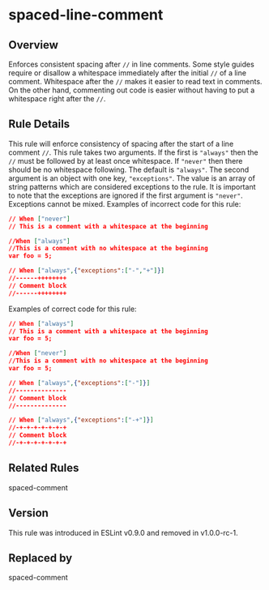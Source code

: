
# spaced-line-comment
## Overview

Enforces consistent spacing after `//` in line comments.
Some style guides require or disallow a whitespace immediately after the initial `//` of a line comment.
Whitespace after the `//` makes it easier to read text in comments.
On the other hand, commenting out code is easier without having to put a whitespace right after the `//`.
## Rule Details
This rule will enforce consistency of spacing after the start of a line comment `//`.
This rule takes two arguments. If the first is `"always"` then the `//` must be followed by at least once whitespace.
If `"never"` then there should be no whitespace following.
The default is `"always"`.
The second argument is an object with one key, `"exceptions"`.
The value is an array of string patterns which are considered exceptions to the rule.
It is important to note that the exceptions are ignored if the first argument is `"never"`.
Exceptions cannot be mixed.
Examples of incorrect code for this rule:

```json
// When ["never"]
// This is a comment with a whitespace at the beginning
```

```json
//When ["always"]
//This is a comment with no whitespace at the beginning
var foo = 5;
```

```json
// When ["always",{"exceptions":["-","+"]}]
//------++++++++
// Comment block
//------++++++++
```
Examples of correct code for this rule:

```json
// When ["always"]
// This is a comment with a whitespace at the beginning
var foo = 5;
```

```json
//When ["never"]
//This is a comment with no whitespace at the beginning
var foo = 5;
```

```json
// When ["always",{"exceptions":["-"]}]
//--------------
// Comment block
//--------------
```

```json
// When ["always",{"exceptions":["-+"]}]
//-+-+-+-+-+-+-+
// Comment block
//-+-+-+-+-+-+-+
```

## Related Rules


spaced-comment 


## Version
This rule was introduced in ESLint v0.9.0
                 and removed in v1.0.0-rc-1.

## Replaced by
spaced-comment